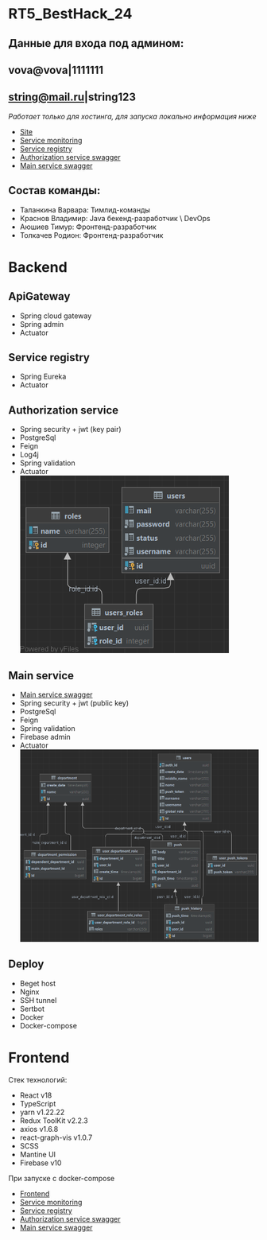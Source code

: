 # RT5_BestHack_24
## Данные для входа под админом: 

## vova@vova|1111111

## string@mail.ru|string123

*Работает только для хостинга, для запуска локально информация ниже*
- [Site](https://my-timecheck.ru/)
- [Service monitoring](http://62.217.182.34:8111/admin-ui/applications)
- [Service registry](https://my-timecheck.ru/ui/eureka-ui)
- [Authorization service swagger](https://my-timecheck.ru/api/auth/swagger-ui/index.html#/)
- [Main service swagger](https://my-timecheck.ru/api/main/swagger-ui/index.html#/)

## Состав команды:
- Таланкина Варвара: Тимлид-команды
- Краснов Владимир: Java бекенд-разработчик \ DevOps
- Аюшиев Тимур: Фронтенд-разработчик
- Толкачев Родион: Фронтенд-разработчик

# Backend

## ApiGateway
- Spring cloud gateway
- Spring admin
- Actuator

## Service registry
- Spring Eureka
- Actuator

## Authorization service
- Spring security + jwt (key pair)
- PostgreSql
- Feign
- Log4j
- Spring validation
- Actuator<br/>
![Database](https://github.com/Sh1bari/RT5_BestHack_24/blob/main/auth.png)

## Main service
- [Main service swagger](https://my-timecheck.ru/api/main/swagger-ui/index.html#/)
- Spring security + jwt (public key)
- PostgreSql
- Feign
- Spring validation
- Firebase admin
- Actuator<br/>
![Database](https://github.com/Sh1bari/RT5_BestHack_24/blob/main/main.png)

## Deploy
- Beget host
- Nginx
- SSH tunnel
- Sertbot
- Docker
- Docker-compose

# Frontend
Стек технологий:
- React v18
- TypeScript
- yarn v1.22.22
- Redux ToolKit v2.2.3
- axios v1.6.8
- react-graph-vis v1.0.7
- SCSS
- Mantine UI
- Firebase v10

При запуске с docker-compose
- [Frontend](http://localhost:3000)
- [Service monitoring](http://localhost:8111/admin-ui/applications)
- [Service registry](http://localhost:8111/eureka-ui)
- [Authorization service swagger](http://localhost:8111/api/auth/swagger-ui/index.html#/)
- [Main service swagger](http://localhost:8111/api/main/swagger-ui/index.html#/)

